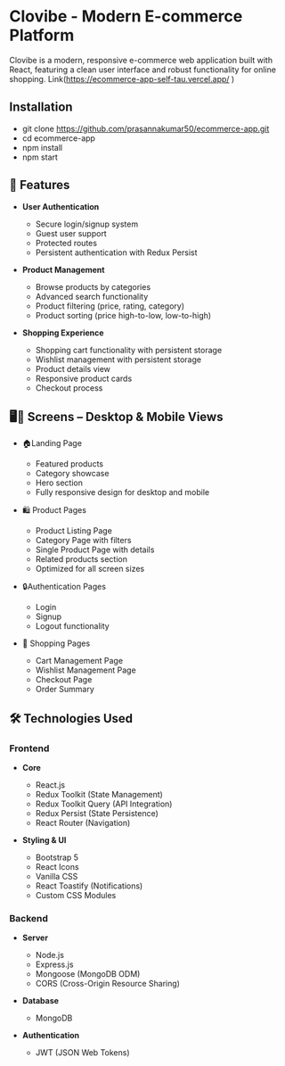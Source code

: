 # Clovibe - Modern E-commerce Platform 
  Clovibe is a modern, responsive e-commerce web application built with React, featuring a clean user interface and robust functionality for online shopping.
  Link(https://ecommerce-app-self-tau.vercel.app/ )

## Installation
   - git clone https://github.com/prasannakumar50/ecommerce-app.git
   - cd ecommerce-app
   - npm install
   - npm start

## 🌟 Features

- **User Authentication**
  - Secure login/signup system
  - Guest user support
  - Protected routes
  - Persistent authentication with Redux Persist

- **Product Management**
  - Browse products by categories
  - Advanced search functionality
  - Product filtering (price, rating, category)
  - Product sorting (price high-to-low, low-to-high)

- **Shopping Experience**
  - Shopping cart functionality with persistent storage
  - Wishlist management with persistent storage
  - Product details view
  - Responsive product cards
  - Checkout process

## 🖥️📱 Screens – Desktop & Mobile Views

- 🏠Landing Page
  - Featured products
  - Category showcase
  - Hero section
  - Fully responsive design for desktop and mobile

- 🛍️ Product Pages
  - Product Listing Page
  - Category Page with filters
  - Single Product Page with details
  - Related products section
  - Optimized for all screen sizes

-  🔒Authentication Pages
   - Login
   - Signup
   - Logout functionality
  

- 🛒 Shopping Pages
  - Cart Management Page
  - Wishlist Management Page
  - Checkout Page
  - Order Summary


## 🛠️ Technologies Used

### Frontend
- **Core**
  - React.js
  - Redux Toolkit (State Management)
  - Redux Toolkit Query (API Integration)
  - Redux Persist (State Persistence)
  - React Router (Navigation)

- **Styling & UI**
  - Bootstrap 5
  - React Icons
  - Vanilla CSS
  - React Toastify (Notifications)
  - Custom CSS Modules

### Backend
- **Server**
  - Node.js
  - Express.js
  - Mongoose (MongoDB ODM)
  - CORS (Cross-Origin Resource Sharing)

- **Database**
  - MongoDB
 
- **Authentication**
  - JWT (JSON Web Tokens)
  
